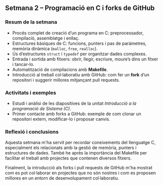 ## Setmana 2 – Programació en C i forks de GitHub

### Resum de la setmana
- Procés complet de creació d’un programa en C: preprocessador, compilació, assemblatge i enllaç.  
- Estructures bàsiques de C: funcions, punters i pas de paràmetres, memòria dinàmica (`malloc`, `free`, `realloc`).  
- Ús d’estructures `struct` i `typedef` per organitzar dades complexes.  
- Entrada i sortida amb fitxers: obrir, llegir, escriure, moure’s dins un fitxer i tancar-lo.  
- Automatització de compilacions amb **Makefile**.  
- Introducció al treball col·laboratiu amb GitHub: com fer un **fork** d’un repositori i suggerir millores mitjançant pull requests.  

### Activitats i exemples
- Estudi i anàlisi de les diapositives de la unitat *Introducció a la programació de Sistema (C)*.    
- Primer contacte amb forks a GitHub: exemple de com clonar un repositori extern, modificar-lo i proposar canvis.  

### Reflexió i conclusions
Aquesta setmana m'ha servit per recordar coneixements del llenguatge C, especialment els relacionats amb la gestió de memòria, punters i estructures de dades. També he après la importància del Makefile per facilitar el treball amb projectes que contenen diversos fitxers.  

Finalment, la introducció als forks i pull requests de GitHub m'ha mostrat com es pot col·laborar en projectes que no són nostres i com es proposen millores en un entorn de desenvolupament col·laboratiu.  

